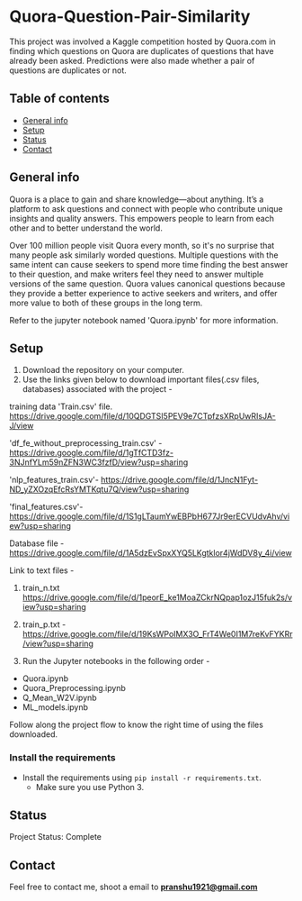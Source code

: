 # Quora-Question-Pair-Similarity
This project was involved a Kaggle competition hosted by Quora.com in finding which questions on Quora are duplicates of questions that have already been asked. Predictions were also made whether a pair of questions are duplicates or not.


## Table of contents
* [General info](#general-info)
* [Setup](#setup)
* [Status](#status)
* [Contact](#contact)

## General info

Quora is a place to gain and share knowledge—about anything. It’s a platform to ask questions and connect with people who contribute unique insights and quality answers. This empowers people to learn from each other and to better understand the world.

Over 100 million people visit Quora every month, so it's no surprise that many people ask similarly worded questions. Multiple questions with the same intent can cause seekers to spend more time finding the best answer to their question, and make writers feel they need to answer multiple versions of the same question. Quora values canonical questions because they provide a better experience to active seekers and writers, and offer more value to both of these groups in the long term.

Refer to the jupyter notebook named 'Quora.ipynb' for more information.

## Setup

1. Download the repository on your computer.
2. Use the links given below to download important files(.csv files, databases) associated with the project -

training data 'Train.csv' file.
https://drive.google.com/file/d/10QDGTSI5PEV9e7CTpfzsXRpUwRIsJA-J/view

'df_fe_without_preprocessing_train.csv' -
https://drive.google.com/file/d/1gTfCTD3fz-3NJnfYLm59nZFN3WC3fzfD/view?usp=sharing

'nlp_features_train.csv'- 
https://drive.google.com/file/d/1JncN1Fyt-ND_yZXOzqEfcRsYMTKqtu7Q/view?usp=sharing

'final_features.csv'-
https://drive.google.com/file/d/1S1gLTaumYwEBPbH677Jr9erECVUdvAhv/view?usp=sharing

Database file -
https://drive.google.com/file/d/1A5dzEvSpxXYQ5LKgtklor4jWdDV8y_4i/view

Link to text files -
1. train_n.txt
https://drive.google.com/file/d/1peorE_ke1MoaZCkrNQpap1ozJ15fuk2s/view?usp=sharing

2. train_p.txt -
https://drive.google.com/file/d/19KsWPoIMX3O_FrT4We0I1M7reKvFYKRr/view?usp=sharing


3. Run the Jupyter notebooks in the following order -

- Quora.ipynb
- Quora_Preprocessing.ipynb
- Q_Mean_W2V.ipynb
- ML_models.ipynb

Follow along the project flow to know the right time of using the files downloaded.

### Install the requirements
 
* Install the requirements using `pip install -r requirements.txt`.
    * Make sure you use Python 3.
    

## Status
Project Status: Complete


## Contact
Feel free to contact me, shoot a email to **pranshu1921@gmail.com**
